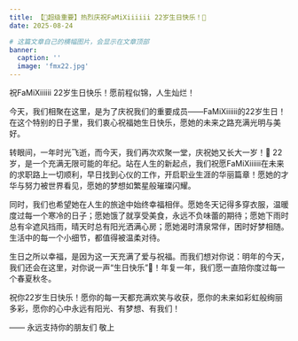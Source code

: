 ```yaml
---
title: 【🎉超级重要】热烈庆祝FaMiXiiiiii 22岁生日快乐！🎂
date: 2025-08-24

# 这篇文章自己的横幅图片，会显示在文章顶部
banner:
  caption: ''
  image: 'fmx22.jpg' 
---
```


祝FaMiXiiiiii 22岁生日快乐！愿前程似锦，人生灿烂！

<!--more-->


今天，我们相聚在这里，是为了庆祝我们的重要成员——FaMiXiiiiii的22岁生日！在这个特别的日子里，我们衷心祝福她生日快乐，愿她的未来之路充满光明与美好。

转眼间，一年时光飞逝，而今天，我们再次欢聚一堂，庆祝她又长大一岁！🎂 22岁，是一个充满无限可能的年纪。站在人生的新起点，我们祝愿FaMiXiiiiii在未来的求职路上一切顺利，早日找到心仪的工作，开启职业生涯的华丽篇章！愿她的才华与努力被世界看见，愿她的梦想如繁星般璀璨闪耀。

同时，我们也希望她在人生的旅途中始终幸福相伴。愿她冬天记得多穿衣服，温暖度过每一个寒冷的日子；愿她饿了就享受美食，永远不负味蕾的期待；愿她下雨时总有伞遮风挡雨，晴天时总有阳光洒满心房；愿她渴时清泉常伴，困时好梦相随。生活中的每一个小细节，都值得被温柔对待。

生日之所以幸福，是因为这一天充满了爱与祝福。而我们想对你说：明年的今天，我们还会在这里，对你说一声“生日快乐”🎂！年复一年，我们愿一直陪你度过每一个春夏秋冬。

祝你22岁生日快乐！愿你的每一天都充满欢笑与收获，愿你的未来如彩虹般绚丽多彩，愿你的心中永远有阳光、有梦想、有我们！

—— 永远支持你的朋友们 敬上

